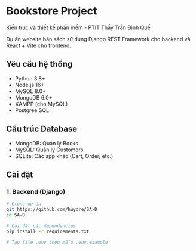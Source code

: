# Bookstore Project

Kiến trúc và thiết kế phần mềm - PTIT
Thầy Trần Đình Quế

Dự án website bán sách sử dụng Django REST Framework cho backend và React + Vite cho frontend.

## Yêu cầu hệ thống

- Python 3.8+
- Node.js 16+
- MySQL 8.0+
- MongoDB 6.0+
- XAMPP (cho MySQL)
- Postgree SQL

## Cấu trúc Database
- MongoDB: Quản lý Books
- MySQL: Quản lý Customers
- SQLite: Các app khác (Cart, Order, etc.)

## Cài đặt

### 1. Backend (Django)

```bash
# Clone dự án
git https://github.com/huydre/SA-D
cd SA-D

# Cài đặt các dependencies
pip install -r requirements.txt

# Tạo file .env theo mẫu .env.example


